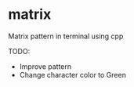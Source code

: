 # matrix
Matrix pattern in terminal using cpp


TODO:
- Improve pattern
- Change character color to Green
